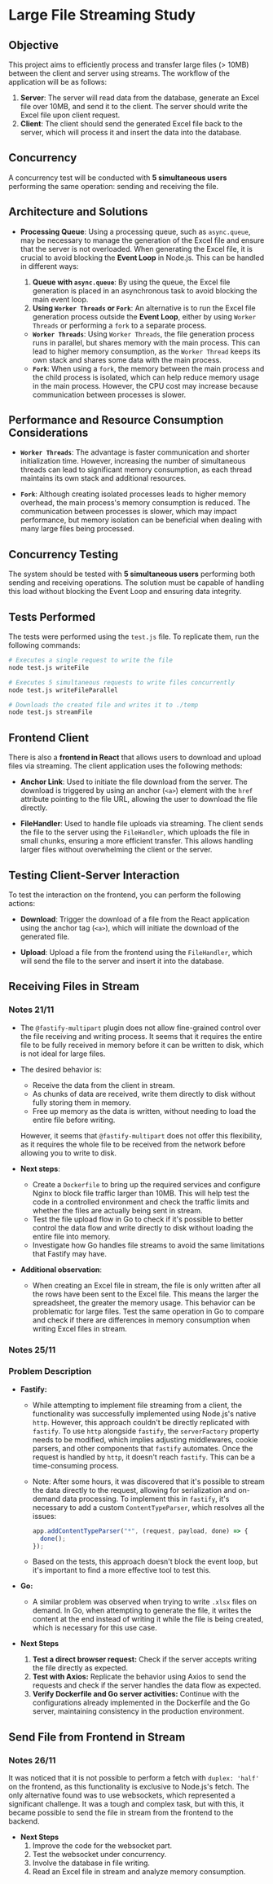 # Large File Streaming Study

## Objective

This project aims to efficiently process and transfer large files (> 10MB) between the client and server using streams. The workflow of the application will be as follows:

1. **Server**: The server will read data from the database, generate an Excel file over 10MB, and send it to the client. The server should write the Excel file upon client request.
2. **Client**: The client should send the generated Excel file back to the server, which will process it and insert the data into the database.

## Concurrency

A concurrency test will be conducted with **5 simultaneous users** performing the same operation: sending and receiving the file.

## Architecture and Solutions

- **Processing Queue**: Using a processing queue, such as `async.queue`, may be necessary to manage the generation of the Excel file and ensure that the server is not overloaded. When generating the Excel file, it is crucial to avoid blocking the **Event Loop** in Node.js. This can be handled in different ways:

  1. **Queue with `async.queue`**: By using the queue, the Excel file generation is placed in an asynchronous task to avoid blocking the main event loop.
  2. **Using `Worker Threads` or `Fork`**: An alternative is to run the Excel file generation process outside the **Event Loop**, either by using `Worker Threads` or performing a `fork` to a separate process.

  - **`Worker Threads`**: Using `Worker Threads`, the file generation process runs in parallel, but shares memory with the main process. This can lead to higher memory consumption, as the `Worker Thread` keeps its own stack and shares some data with the main process.
  - **`Fork`**: When using a `fork`, the memory between the main process and the child process is isolated, which can help reduce memory usage in the main process. However, the CPU cost may increase because communication between processes is slower.

## Performance and Resource Consumption Considerations

- **`Worker Threads`**: The advantage is faster communication and shorter initialization time. However, increasing the number of simultaneous threads can lead to significant memory consumption, as each thread maintains its own stack and additional resources.
  
- **`Fork`**: Although creating isolated processes leads to higher memory overhead, the main process's memory consumption is reduced. The communication between processes is slower, which may impact performance, but memory isolation can be beneficial when dealing with many large files being processed.

## Concurrency Testing

The system should be tested with **5 simultaneous users** performing both sending and receiving operations. The solution must be capable of handling this load without blocking the Event Loop and ensuring data integrity.

## Tests Performed

The tests were performed using the `test.js` file. To replicate them, run the following commands:

```bash
# Executes a single request to write the file
node test.js writeFile 

# Executes 5 simultaneous requests to write files concurrently
node test.js writeFileParallel

# Downloads the created file and writes it to ./temp
node test.js streamFile
```

## Frontend Client

There is also a **frontend in React** that allows users to download and upload files via streaming. The client application uses the following methods:

- **Anchor Link**: Used to initiate the file download from the server. The download is triggered by using an anchor (`<a>`) element with the `href` attribute pointing to the file URL, allowing the user to download the file directly.

- **FileHandler**: Used to handle file uploads via streaming. The client sends the file to the server using the `FileHandler`, which uploads the file in small chunks, ensuring a more efficient transfer. This allows handling larger files without overwhelming the client or the server.

## Testing Client-Server Interaction

To test the interaction on the frontend, you can perform the following actions:

- **Download**: Trigger the download of a file from the React application using the anchor tag (`<a>`), which will initiate the download of the generated file.

- **Upload**: Upload a file from the frontend using the `FileHandler`, which will send the file to the server and insert it into the database.

## Receiving Files in Stream

### Notes 21/11

- The `@fastify-multipart` plugin does not allow fine-grained control over the file receiving and writing process. It seems that it requires the entire file to be fully received in memory before it can be written to disk, which is not ideal for large files.
- The desired behavior is:
  - Receive the data from the client in stream.
  - As chunks of data are received, write them directly to disk without fully storing them in memory.
  - Free up memory as the data is written, without needing to load the entire file before writing.

  However, it seems that `@fastify-multipart` does not offer this flexibility, as it requires the whole file to be received from the network before allowing you to write to disk.

- **Next steps**:
  - Create a `Dockerfile` to bring up the required services and configure Nginx to block file traffic larger than 10MB. This will help test the code in a controlled environment and check the traffic limits and whether the files are actually being sent in stream.
  - Test the file upload flow in Go to check if it's possible to better control the data flow and write directly to disk without loading the entire file into memory.
  - Investigate how Go handles file streams to avoid the same limitations that Fastify may have.

- **Additional observation**:
  - When creating an Excel file in stream, the file is only written after all the rows have been sent to the Excel file. This means the larger the spreadsheet, the greater the memory usage. This behavior can be problematic for large files. Test the same operation in Go to compare and check if there are differences in memory consumption when writing Excel files in stream.

### Notes 25/11

### Problem Description

- **Fastify:**
  - While attempting to implement file streaming from a client, the functionality was successfully implemented using Node.js's native `http`. However, this approach couldn't be directly replicated with `fastify`. To use `http` alongside `fastify`, the `serverFactory` property needs to be modified, which implies adjusting middlewares, cookie parsers, and other components that `fastify` automates. Once the request is handled by `http`, it doesn't reach `fastify`. This can be a time-consuming process.

  - Note: After some hours, it was discovered that it's possible to stream the data directly to the request, allowing for serialization and on-demand data processing. To implement this in `fastify`, it's necessary to add a custom `ContentTypeParser`, which resolves all the issues:

    ```javascript
    app.addContentTypeParser("*", (request, payload, done) => {
      done();
    });
    ```

  - Based on the tests, this approach doesn't block the event loop, but it's important to find a more effective tool to test this.

- **Go:**
  - A similar problem was observed when trying to write `.xlsx` files on demand. In Go, when attempting to generate the file, it writes the content at the end instead of writing it while the file is being created, which is necessary for this use case.

- **Next Steps**
  1. **Test a direct browser request:** Check if the server accepts writing the file directly as expected.
  2. **Test with Axios:** Replicate the behavior using Axios to send the requests and check if the server handles the data flow as expected.
  3. **Verify Dockerfile and Go server activities:** Continue with the configurations already implemented in the Dockerfile and the Go server, maintaining consistency in the production environment.

## Send File from Frontend in Stream

### Notes 26/11

It was noticed that it is not possible to perform a fetch with `duplex: 'half'` on the frontend, as this functionality is exclusive to Node.js's fetch. The only alternative found was to use websockets, which represented a significant challenge. It was a tough and complex task, but with this, it became possible to send the file in stream from the frontend to the backend.

- **Next Steps**
  1. Improve the code for the websocket part.
  2. Test the websocket under concurrency.
  3. Involve the database in file writing.
  4. Read an Excel file in stream and analyze memory consumption.
